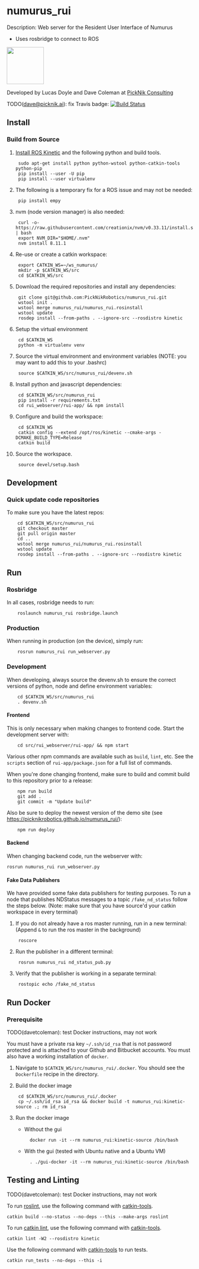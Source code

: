 # numurus_rui

Description: Web server for the Resident User Interface of Numurus

- Uses rosbridge to connect to ROS

<img src="https://picknik.ai/images/logo.jpg" width="100">

Developed by Lucas Doyle and Dave Coleman at [PickNik Consulting](http://picknik.ai/)

TODO(dave@picknik.ai): fix Travis badge:
[![Build Status](https://travis-ci.com/PickNikRobotics/numurus_rui.svg?token=o9hPQnr2kShM9ckDs6J8&branch=master)](https://travis-ci.com/PickNikRobotics/numurus_rui)

## Install

### Build from Source

1. [Install ROS Kinetic](http://wiki.ros.org/kinetic/Installation/Ubuntu) and the following python and build tools.

        sudo apt-get install python python-wstool python-catkin-tools python-pip
        pip install --user -U pip
        pip install --user virtualenv

1. The following is a temporary fix for a ROS issue and may not be needed:

        pip install empy

1. nvm (node version manager) is also needed:

        curl -o- https://raw.githubusercontent.com/creationix/nvm/v0.33.11/install.sh | bash
        export NVM_DIR="$HOME/.nvm"
        nvm install 8.11.1

1. Re-use or create a catkin workspace:

        export CATKIN_WS=~/ws_numurus/
        mkdir -p $CATKIN_WS/src
        cd $CATKIN_WS/src

1. Download the required repositories and install any dependencies:

        git clone git@github.com:PickNikRobotics/numurus_rui.git
        wstool init .
        wstool merge numurus_rui/numurus_rui.rosinstall
        wstool update
        rosdep install --from-paths . --ignore-src --rosdistro kinetic

1. Setup the virtual environment

        cd $CATKIN_WS
        python -m virtualenv venv

1. Source the virtual environment and environment variables (NOTE: you may want to add this to your .bashrc)

        source $CATKIN_WS/src/numurus_rui/devenv.sh

1. Install python and javascript dependencies:

        cd $CATKIN_WS/src/numurus_rui
        pip install -r requirements.txt
        cd rui_webserver/rui-app/ && npm install

1. Configure and build the workspace:

        cd $CATKIN_WS
        catkin config --extend /opt/ros/kinetic --cmake-args -DCMAKE_BUILD_TYPE=Release
        catkin build

1. Source the workspace.

        source devel/setup.bash


## Development

### Quick update code repositories

To make sure you have the latest repos:

        cd $CATKIN_WS/src/numurus_rui
        git checkout master
        git pull origin master
        cd ..
        wstool merge numurus_rui/numurus_rui.rosinstall
        wstool update
        rosdep install --from-paths . --ignore-src --rosdistro kinetic

## Run

### Rosbridge

In all cases, rosbridge needs to run:

        roslaunch numurus_rui rosbridge.launch

### Production

When running in production (on the device), simply run:

        rosrun numurus_rui run_webserver.py


### Development

When developing, always source the devenv.sh to ensure the correct versions of python, node and define environment variables:

        cd $CATKIN_WS/src/numurus_rui
        . devenv.sh

#### Frontend

This is only necessary when making changes to frontend code. Start the development server with:

        cd src/rui_webserver/rui-app/ && npm start

Various other npm commands are available such as `build`, `lint`, etc. See the `scripts` section of `rui-app/package.json` for a full list of commands.

When you're done changing frontend, make sure to build and commit build to this repository prior to a release:

        npm run build
        git add .
        git commit -m "Update build"

Also be sure to deploy the newest version of the demo site (see https://picknikrobotics.github.io/numurus_rui/):

        npm run deploy

#### Backend

When changing backend code, run the webserver with:

    rosrun numurus_rui run_webserver.py


#### Fake Data Publishers

We have provided some fake data publishers for testing purposes. To run a node that publishes NDStatus messages to a topic `/fake_nd_status` follow the steps below. (Note: make sure that you have source'd your catkin workspace in every terminal)

1. If you do not already have a ros master running, run in a new terminal: (Append `&` to run the ros master in the background)

        roscore

1. Run the publisher in a different terminal:

        rosrun numurus_rui nd_status_pub.py

1. Verify that the publisher is working in a separate terminal:

        rostopic echo /fake_nd_status

## Run Docker

### Prerequisite

TODO(davetcoleman): test Docker instructions, may not work

You must have a private rsa key `~/.ssh/id_rsa` that is not password protected and is attached to your Github and Bitbucket accounts. You must also have a working installation of `docker`.

1. Navigate to `$CATKIN_WS/src/numurus_rui/.docker`. You should see the `Dockerfile` recipe in the directory.

1. Build the docker image

        cd $CATKIN_WS/src/numurus_rui/.docker
        cp ~/.ssh/id_rsa id_rsa && docker build -t numurus_rui:kinetic-source .; rm id_rsa

1. Run the docker image

    * Without the gui

            docker run -it --rm numurus_rui:kinetic-source /bin/bash

    * With the gui (tested with Ubuntu native and a Ubuntu VM)

            . ./gui-docker -it --rm numurus_rui:kinetic-source /bin/bash

## Testing and Linting

TODO(davetcoleman): test Docker instructions, may not work

To run [roslint](http://wiki.ros.org/roslint), use the following command with [catkin-tools](https://catkin-tools.readthedocs.org/).

    catkin build --no-status --no-deps --this --make-args roslint

To run [catkin lint](https://pypi.python.org/pypi/catkin_lint), use the following command with [catkin-tools](https://catkin-tools.readthedocs.org/).

    catkin lint -W2 --rosdistro kinetic

Use the following command with [catkin-tools](https://catkin-tools.readthedocs.org/) to run tests.

    catkin run_tests --no-deps --this -i

